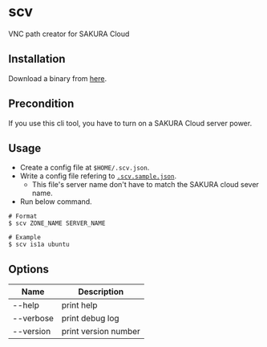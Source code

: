 # scv

VNC path creator for SAKURA Cloud

## Installation

Download a binary from [here](https://github.com/blp1526/scv/releases).

## Precondition

If you use this cli tool, you have to turn on a SAKURA Cloud server power.

## Usage

* Create a config file at `$HOME/.scv.json`.
* Write a config file refering to [`.scv.sample.json`](.scv.sample.json).
  * This file's server name don't have to match the SAKURA cloud sever name.
* Run below command.

```
# Format
$ scv ZONE_NAME SERVER_NAME

# Example
$ scv is1a ubuntu
```

## Options

|Name|Description|
|-|-|
|--help|print help|
|--verbose|print debug log|
|--version|print version number|
